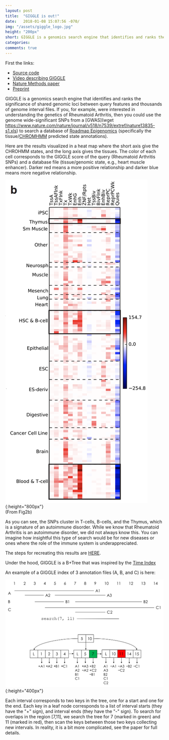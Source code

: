 ```yaml
---
layout: post
title:  "GIGGLE is out!"
date:   2018-01-08 15:07:56 -070/
img: "/assets/giggle_logo.jpg"
height: "200px"
short: GIGGLE is a genomics search engine that identifies and ranks the significance of shared genomic loci between query features and thousands of genome interval files.
categories: 
comments: true
---
```


First the links:
- [Source code](https://github.com/ryanlayer/giggle)
- [Video describing GIGGLE](https://www.youtube.com/watch?v=yw8H7PhtZoA)
- [Nature Methods paper](https://www.nature.com/articles/nmeth.4556)
- [Preprint](https://www.biorxiv.org/content/early/2017/06/29/157735)

GIGGLE is a genomics search engine that identifies and ranks the significance
of shared genomic loci between query features and thousands of genome interval
files. If you, for example, were interested in understanding the genetics of
Rheumatoid Arthritis, then you could use the genome wide-significant SNPs from
a [GWAS](wget
https://www.nature.com/nature/journal/v518/n7539/extref/nature13835-s1.xls) to
search a database of [Roadmap Epigenomics](http://www.roadmapepigenomics.org/)
(specifically the tissue/[CHROMHMM](http://compbio.mit.edu/ChromHMM/) predicted
state annotations).

Here are the results visualized in a heat map where the short axis give the
CHROHMM states, and the long axis gives the tissues. The color of each cell
corresponds to the GIGGLE score of the query (Rheumatoid Arthritis SNPs) and a
database file (tissue/genomic state, e.g., heart muscle enhancer). Darker red
means a more positive relationship and darker blue means more negative
relationship.

![RA GWAS vs RME](/assets/RA_gwas_rme.png){:height="800px"}<br> (From Fig2b)

As you can see, the SNPs cluster in T-cells, B-cells, and the Thymus, which is
a signature of an autoimmune disorder. While we know that Rheumatoid Arthritis
is an autoimmune disorder, we did not always know this. You can imagine how
insightful this type of search would be for new diseases or ones where the role
of the immune system is underappreciated.  

The steps for recreating this results are
[HERE](https://github.com/ryanlayer/giggle/blob/master/experiments/gwas/README.md).

Under the hood, GIGGLE is a B+Tree that was inspired by the [Time
Index](http://www.vldb.org/conf/1990/P001.PDF)

An example of a GIGGLE index of 3 annotation files (A, B, and C) is here:

![GIGGLE index](/assets/giggle_index.png){:height="400px"}

Each interval corresponds to two keys in the tree, one for a start and one for
the end. Each key in a leaf node corresponds to a list of interval starts (they
have the "+" sign), and interval ends (they have the "-" sign). To search for
overlaps in the region [7,11], we search the tree for 7 (marked in green) and
11 (marked in red), then scan the keys between those two keys collecting new
intervals.  In reality, it is a bit more complicated, see the paper for full
details.

